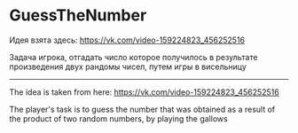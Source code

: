 # GuessTheNumber

Идея взята здесь: https://vk.com/video-159224823_456252516

Задача игрока, отгадать число которое получилось в результате произведения двух рандомы чисел, путем игры в висельницу

__________________________________________________________________________

The idea is taken from here: https://vk.com/video-159224823_456252516

The player's task is to guess the number that was obtained as a result of the product of two random numbers, by playing the gallows
